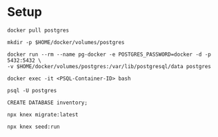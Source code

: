 # Setup

    docker pull postgres
    
    mkdir -p $HOME/docker/volumes/postgres
    
    docker run --rm --name pg-docker -e POSTGRES_PASSWORD=docker -d -p 5432:5432 \
    -v $HOME/docker/volumes/postgres:/var/lib/postgresql/data postgres
    
    docker exec -it <PSQL-Container-ID> bash
    
    psql -U postgres
    
    CREATE DATABASE inventory;

    npx knex migrate:latest
    
    npx knex seed:run
